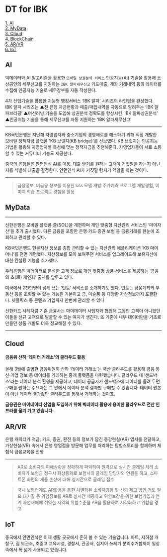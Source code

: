 # DT for IBK

[1. AI](#ai)<br>
[2. MyData](#mydata)<br>
[3. Cloud](#cloud)<br>
[4. BlockChain](#blockchain)<br>
[5. AR/VR](#arvr)<br>
[6. IoT](#iot)<br>


## AI
빅데이터와 AI 알고리즘을 활용한 `모바일 상권분석 서비스`
인공지능(AI) 기술을 활용해 소상공인의 세무신고를 지원하는 `IBK 알파세무신고`
카드매출, 계좌 거래내역 등의 데이터를 수집해 인공지능 기술로 세무장부를 자동 작성한다.

4차 산업기술을 활용한 지능형 뱅킹서비스 ‘IBK 알파’ 시리즈의 라인업을 완성했다.    
IBK 알파 시리즈는 ▲전 은행 자금현황과 매출/매입내역을 자동으로 알려주는 ‘IBK 알파브리핑’ ▲머신러닝 기술을 도입해 상권분석 정확도를 향상시킨 ‘IBK 알파상권분석’ ▲인공지능 기술을 통해 세무신고를 자동 지원하는 ‘IBK 알파세무신고’

--- 
KB국민은행은 지난해 자영업자와 중소기업의 경영애로를 해소하기 위해 직접 개발한 모바일 정책자금 플랫폼 'KB 브릿지(KB bridge)'를 선보였다.   KB 브릿지는 인공지능 기법을 활용해 자영업자별 특성에 맞는 정책자금을 추천해준다. 자영업자들이 서로 소통할 수 있는 커뮤니티 기능도 제공한다.  
  
중국의 은행들은 안면인식 AI를 이용, 대출 받기를 원하는 고객이 거짓말을 하는지 아닌지를 식별해 대출을 결정한다. 안면인식 AI가 거짓말 탐지기 역할을 하는 것이다.


---
> 금융정보, 비금융 정보를 이용한 css 모델 개발
> 주가예측 프로그램 개발경험, 이미지 학습 프로젝트 경험을 활용
> 

## MyData


---
신한은행은 모바일 플랫폼 쏠(SOL)을 개편하며 개인 맞춤형 자산관리 서비스인 ‘마이자산’을 추가 출시했다. 다른 금융을 포함한 은행·카드·증권·보험 등 금융거래를 한눈에 조회하고 관리할 수 있다.  
  
KB국민은행도 현물자산 정보를 종합 관리할 수 있는 자산관리 애플리케이션 ‘KB 마이머니’를 전면 개편했다. 자산정보를 모아 보여주던 서비스를 업그레이드해 보유자산에 대한 컨설팅 기능을 추가했다.  
  
우리은행은 빅데이터로 분석한 고객 정보로 개인 맞춤형 상품‧서비스를 제공하는 ‘금융의 초(超) 개인화’ 출시를 앞두고 있다. 

미국에서 2천만명이 넘게 쓰는 ‘민트’ 서비스를 소개하기도 했다. 민트는 금융계좌와 부동산 등을 조회할 수 있는 기능은 기본이고 금, 미술품 등 다양한 자산정보까지 포괄한다.  넷플릭스 등 콘텐츠 가입까지 한번에 관리할 수 있다  
 
신한카드 사례처럼 기존 금융사는 마이데이터 사업자와 협업해 그동안 고객이 아니었던 이들을 신규 고객으로 발굴할 수 있는 여지가 생긴다. 또 기존에 내부 데이터만을 기초로 만들던 상품 개발도 더욱 정교해질 수 있다.  

  ---
  > 


## Cloud

#### **금융위 산하 ‘데이터 거래소’의 클라우드 활용**

올해 3월에 출범한 금융위원회 산하 ‘데이터 거래소’는 국산 클라우드를 활용해 금융·통신·기업 정보 등 데이터를 거래하는 중개 플랫폼을 마련했습니다. 클라우드 내 ‘샌드박스’라는 데이터 분석 환경을 제공하고, 데이터 공급자가 샌드박스에 데이터를 올려 두면 구매를 원하는 수요자는 그 안에서 데이터 분석 결과만 구매할 수 있습니다. 데이터 원본이 아닌 데이터 결과값만 클라우드를 통해서 거래하는 것이죠.

**금융권은 마이데이터 산업을 도입하기 위해 빅데이터 활용에 용이한 클라우드로 전산 인프라를 옮겨 가고 있습니다.**


## AR/VR

은행 캐릭터가 적금, 카드, 증권, 환전 등의 정보가 담긴 증강현실(AR) 엽서를 전달하고, 가상현실(VR) 속에서 은행 영업점을 방문해 업무를 처리하는 탐험스토리를 함께하며 체험식 금융교육을 진행  

---

> AR로 소비자의 피해상황을 정확하게 파악하여 원격으로 실시간 클레임 처리
소비자가 보험금 청구시 화상통화로 보험사의 클레임 담당자와 연결을 하고, 스마트폰 화면의 재물 손상에 대해 실시간으로 클레임 접수
 
> 국내 보험업계도 AR활용을 통한 차별화된 소비자경험 및 신뢰 제고 방안 검토 필요
대기질 등 위험정보를 AR로 실시간 제공하고 위험보장을 위한 보험가입과 연계
자연재해에 취약한 지역의 위험수준을 AR을 활용하여 시각화하고 위험을 경고



## IoT

중국에서 안면인식은 이제 생활 곳곳에서 흔히 볼 수 있는 기술입니다. 마트, 지하철 개찰구, 짐 보관소, 초중고 교육시설, 경찰서, 관공서, 심지어 쓰레기 분리수거함까지 일상 속에서 폭 넓게 사용되고 있습니다.
